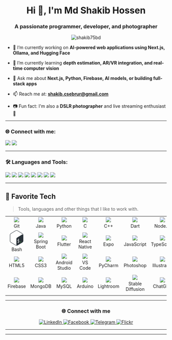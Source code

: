 <h1 align="center">Hi 👋, I'm Md Shakib Hossen</h1>
<h3 align="center">A passionate programmer, developer, and photographer</h3>

<p align="center">
  <img src="https://komarev.com/ghpvc/?username=shakib75bd&label=Profile%20views&color=0e75b6&style=flat" alt="shakib75bd" />
</p>

- 🔭 I’m currently working on **AI-powered web applications using Next.js, Ollama, and Hugging Face**

- 🌱 I’m currently learning **depth estimation, AR/VR integration, and real-time computer vision**

- 💬 Ask me about **Next.js, Python, Firebase, AI models, or building full-stack apps**

- 📫 Reach me at: **shakib.csebrur@gmail.com**

- 📷 Fun fact: I'm also a **DSLR photographer** and live streaming enthusiast 🎥

---

<h3 align="left">🌐 Connect with me:</h3>
<p align="left">
  <a href="mailto:shakib.csebrur@gmail.com"><img src="https://img.shields.io/badge/Gmail-D14836?style=for-the-badge&logo=gmail&logoColor=white" /></a>
  <a href="https://github.com/shakib75bd" target="_blank"><img src="https://img.shields.io/badge/GitHub-100000?style=for-the-badge&logo=github&logoColor=white" /></a>
</p>

---

<h3 align="left">🛠️ Languages and Tools:</h3>
<p align="left">
  <img src="https://img.shields.io/badge/Next.js-black?style=for-the-badge&logo=next.js&logoColor=white" />
  <img src="https://img.shields.io/badge/React-20232A?style=for-the-badge&logo=react&logoColor=61DAFB" />
  <img src="https://img.shields.io/badge/TailwindCSS-06B6D4?style=for-the-badge&logo=tailwind-css&logoColor=white" />
  <img src="https://img.shields.io/badge/Firebase-ffca28?style=for-the-badge&logo=firebase&logoColor=black" />
  <img src="https://img.shields.io/badge/Python-3776AB?style=for-the-badge&logo=python&logoColor=white" />
  <img src="https://img.shields.io/badge/Django-092E20?style=for-the-badge&logo=django&logoColor=white" />
  <img src="https://img.shields.io/badge/Git-F05032?style=for-the-badge&logo=git&logoColor=white" />
  <img src="https://img.shields.io/badge/Vercel-000000?style=for-the-badge&logo=vercel&logoColor=white" />
</p>

---

## 🚀 Favorite Tech

> Tools, languages and other things that I like to work with.

<table>
  <tr>
    <td align="center"><img src="https://img.icons8.com/color/48/git.png" /><br />Git</td>
    <td align="center"><img src="https://img.icons8.com/color/48/java-coffee-cup-logo--v1.png" /><br />Java</td>
    <td align="center"><img src="https://img.icons8.com/color/48/python--v1.png" /><br />Python</td>
    <td align="center"><img src="https://img.icons8.com/color/48/c-programming.png" /><br />C</td>
    <td align="center"><img src="https://img.icons8.com/color/48/c-plus-plus-logo.png" /><br />C++</td>
    <td align="center"><img src="https://img.icons8.com/color/48/dart.png" /><br />Dart</td>
    <td align="center"><img src="https://img.icons8.com/color/48/nodejs.png" /><br />Node.js</td>
    <td align="center"><img src="https://img.icons8.com/color/48/react-native.png" /><br />React</td>
    <td align="center"><img src="https://img.icons8.com/color/48/nextjs.png" /><br />Next.js</td>
  </tr>
  <tr>
    <td align="center"><img src="https://raw.githubusercontent.com/devicons/devicon/master/icons/bash/bash-original.svg" width="48" height="48"/><br />Bash</td>
    <td align="center"><img src="https://img.icons8.com/color/48/spring-logo.png" /><br />Spring Boot</td>
    <td align="center"><img src="https://img.icons8.com/color/48/flutter.png" /><br />Flutter</td>
    <td align="center"><img src="https://img.icons8.com/color/48/react-native.png" /><br />React Native</td>
    <td align="center"><img src="https://img.icons8.com/ios-filled/50/expo.png" /><br />Expo</td>
    <td align="center"><img src="https://img.icons8.com/color/48/javascript--v1.png" /><br />JavaScript</td>
    <td align="center"><img src="https://img.icons8.com/color/48/typescript.png" /><br />TypeScript</td>
    <td align="center"><img src="https://img.icons8.com/color/48/tailwind_css.png" /><br />Tailwind CSS</td>
    <td align="center"><img src="https://img.icons8.com/officel/48/php-logo.png" /><br />PHP</td>
  </tr>
  <tr>
    <td align="center"><img src="https://img.icons8.com/color/48/html-5--v1.png" /><br />HTML5</td>
    <td align="center"><img src="https://img.icons8.com/color/48/css3.png" /><br />CSS3</td>
    <td align="center"><img src="https://img.icons8.com/color/48/android-studio--v3.png" /><br />Android Studio</td>
    <td align="center"><img src="https://img.icons8.com/color/48/visual-studio-code-2019.png" /><br />VS Code</td>
    <td align="center"><img src="https://img.icons8.com/color/48/pycharm.png" /><br />PyCharm</td>
    <td align="center"><img src="https://img.icons8.com/color/48/adobe-photoshop--v1.png" /><br />Photoshop</td>
    <td align="center"><img src="https://img.icons8.com/color/48/adobe-illustrator.png" /><br />Illustrator</td>
    <td align="center"><img src="https://img.icons8.com/color/48/adobe-xd.png" /><br />Adobe XD</td>
    <td align="center"><img src="https://img.icons8.com/color/48/figma--v1.png" /><br />Figma</td>
  </tr>
  <tr>
    <td align="center"><img src="https://img.icons8.com/color/48/firebase.png" /><br />Firebase</td>
    <td align="center"><img src="https://img.icons8.com/color/48/mongodb.png" /><br />MongoDB</td>
    <td align="center"><img src="https://img.icons8.com/ios-filled/50/mysql-logo.png" /><br />MySQL</td>
    <td align="center"><img src="https://img.icons8.com/ios-filled/50/arduino.png" /><br />Arduino</td>
    <td align="center"><img src="https://img.icons8.com/color/48/adobe-lightroom.png"/><br/>Lightroom</td>
    <td align="center"><img src="https://huggingface.co/front/assets/huggingface_logo-noborder.svg" width="48"/><br/>Stable Diffusion</td>
    <td align="center"><img src="https://upload.wikimedia.org/wikipedia/commons/0/04/ChatGPT_logo.svg" width="48"/><br/>ChatGPT</td>
    <td align="center">
  <img src="https://cdn.jsdelivr.net/npm/simple-icons@v9/icons/homebrew.svg" width="48" height="48" style="filter: invert(51%) sepia(90%) saturate(303%) hue-rotate(358deg) brightness(102%) contrast(104%);"/><br/>Homebrew
</td>
    <td align="center"><img src="https://cdn.jsdelivr.net/gh/devicons/devicon/icons/anaconda/anaconda-original.svg" width="48"/><br/>Anaconda</td>
  </tr>
</table>


---

<h3 align="center">🌐 Connect with me</h3>
<p align="center">
  <a href="https://www.linkedin.com/in/ShakibHShanto" target="_blank">
    <img src="https://img.shields.io/badge/LinkedIn-0A66C2?style=for-the-badge&logo=linkedin&logoColor=white" alt="LinkedIn" />
  </a>
  <a href="https://www.facebook.com/shakibhossen.shanto112/" target="_blank">
    <img src="https://img.shields.io/badge/Facebook-1877F2?style=for-the-badge&logo=facebook&logoColor=white" alt="Facebook" />
  </a>
  <a href="https://t.me/shakib_h_shanto" target="_blank">
    <img src="https://img.shields.io/badge/Telegram-2CA5E0?style=for-the-badge&logo=telegram&logoColor=white" alt="Telegram" />
  </a>
  <a href="https://www.flickr.com/photos/shanto_s_viewpoint/" target="_blank">
    <img src="https://img.shields.io/badge/Flickr-FF0084?style=for-the-badge&logo=flickr&logoColor=white" alt="Flickr" />
  </a>
</p>

---

---

